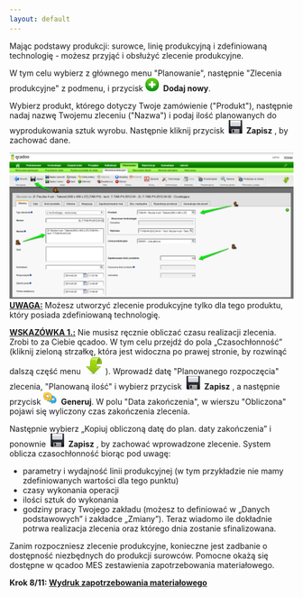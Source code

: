 ```yaml
---
layout: default
---
```

 Mając podstawy produkcji: surowce, linię produkcyjną i&nbsp;zdefiniowaną technologię - możesz przyjąć i&nbsp;obsłużyć zlecenie produkcyjne. 

W tym celu wybierz z głównego menu "Planowanie", następnie "Zlecenia produkcyjne" z podmenu, i&nbsp;przycisk ![](/introduction/krok-6-zlecenia-produkcyjne/newIcon24.png)&nbsp; **Dodaj nowy**.

Wybierz produkt, którego dotyczy Twoje zamówienie ("Produkt"), następnie nadaj nazwę Twojemu zleceniu ("Nazwa") i podaj ilość planowanych do wyprodukowania sztuk wyrobu. Następnie kliknij przycisk&nbsp; ![](/introduction/krok-6-zlecenia-produkcyjne/saveIcon24.png) **&nbsp;Zapisz** , by zachować dane.

[![](/introduction/krok-6-zlecenia-produkcyjne/planowanie-%20zlecenia%20produkcyjne.png)](/introduction/krok-6-zlecenia-produkcyjne/planowanie-%20zlecenia%20produkcyjne.png)
**<u><br>
    </u>**
**<u>UWAGA:</u>** Możesz utworzyć zlecenie produkcyjne tylko dla tego produktu, który posiada zdefiniowaną technologię.
  

<u style="font-weight:bold">WSKAZÓWKA 1.:</u>&nbsp;Nie musisz ręcznie obliczać czasu realizacji zlecenia. Zrobi to za Ciebie qcadoo. W&nbsp;tym celu przejdź do pola „Czasochłonność” (kliknij zieloną strzałkę, która jest widoczna po prawej stronie, by rozwinąć dalszą część menu&nbsp; ![](/introduction/krok-6-zlecenia-produkcyjne/dropdownIcon32.png)&nbsp;). Wprowadź datę "Planowanego rozpoczęcia" zlecenia, "Planowaną ilość" i&nbsp;wybierz przycisk&nbsp; ![](/introduction/krok-6-zlecenia-produkcyjne/saveIcon24.png)&nbsp; **Zapisz** , a&nbsp;następnie przycisk ![](/introduction/krok-6-zlecenia-produkcyjne/generateIcon24.png)&nbsp; **Generuj**. W&nbsp;polu "Data zakończenia", w&nbsp;wierszu "Obliczona" pojawi się wyliczony czas zakończenia zlecenia. 

Następnie wybierz „Kopiuj obliczoną datę do plan. daty zakończenia” i ponownie&nbsp; ![](/introduction/krok-6-zlecenia-produkcyjne/saveIcon24.png)&nbsp; **Zapisz** , by zachować wprowadzone zlecenie. System oblicza czasochłonność biorąc pod uwagę:

- parametry i wydajność linii produkcyjnej (w tym przykładzie nie mamy zdefiniowanych wartości dla tego punktu)
- czasy wykonania operacji
- ilości sztuk do wykonania
- godziny pracy Twojego zakładu (możesz to definiować w „Danych podstawowych” i zakładce „Zmiany”).
 Teraz wiadomo ile dokładnie potrwa realizacja zlecenia oraz którego dnia zostanie sfinalizowana.

Zanim rozpoczniesz zlecenie produkcyjne, konieczne jest zadbanie o dostępność niezbędnych do produkcji surowców. Pomocne okażą się dostępne w qcadoo MES zestawienia zapotrzebowania materiałowego.

**Krok 8/11: [Wydruk zapotrzebowania materiałowego](/introduction/krok-7-zapotrzebowanie-materialowe)**
